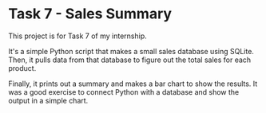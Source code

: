 # Task 7 - Sales Summary

This project is for Task 7 of my internship.

It's a simple Python script that makes a small sales database using SQLite. Then, it pulls data from that database to figure out the total sales for each product.

Finally, it prints out a summary and makes a bar chart to show the results. It was a good exercise to connect Python with a database and show the output in a simple chart.
